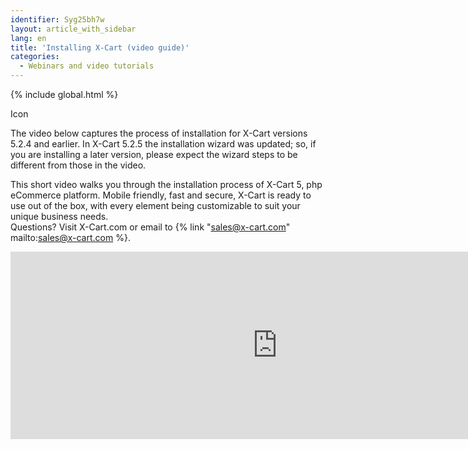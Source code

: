 ```yaml
---
identifier: Syg25bh7w
layout: article_with_sidebar
lang: en
title: 'Installing X-Cart (video guide)'
categories:
  - Webinars and video tutorials
---
```


{% include global.html %}

Icon

The video below captures the process of installation for X-Cart versions 5.2.4 and earlier. In X-Cart 5.2.5 the installation wizard was updated; so, if you are installing a later version, please expect the wizard steps to be different from those in the video.

This short video walks you through the installation process of X-Cart 5, php eCommerce platform. Mobile friendly, fast and secure, X-Cart is ready to use out of the box, with every element being customizable to suit your unique business needs.  
Questions? Visit X-Cart.com or email to {% link "sales@x-cart.com" mailto:sales@x-cart.com %}.

<iframe class="youtube-player" type="text/html" style="width: 853px; height: 300px" src="http://www.youtube.com/embed/AR5ex8ngJXU" frameborder="0"></iframe>
